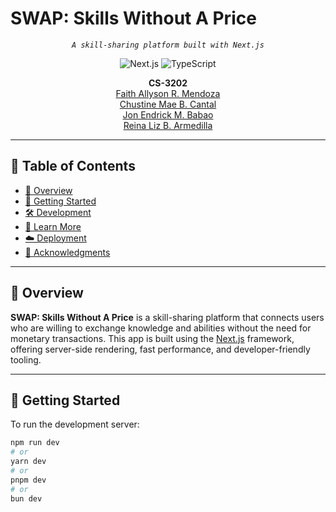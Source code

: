 <p align="center">
  <h1>SWAP: Skills Without A Price</h1>
</p>

<p align="center">
  <em><code>A skill-sharing platform built with Next.js</code></em>
</p>

<p align="center">
  <img src="https://img.shields.io/badge/Next.js-000000.svg?style=flat-square&logo=next.js&logoColor=white" alt="Next.js" />
  <img src="https://img.shields.io/badge/TypeScript-3178C6.svg?style=flat-square&logo=TypeScript&logoColor=white" alt="TypeScript" />
</p>

<p align="center">
  <b>CS-3202</b><br>
  <a href="https://github.com/FaithAllyson">Faith Allyson R. Mendoza</a><br>
  <a href="https://github.com/chustinecantal">Chustine Mae B. Cantal</a><br>
  <a href="https://github.com/JonBabao">Jon Endrick M. Babao</a><br>
  <a href="https://github.com/reinarmedilla">Reina Liz B. Armedilla</a><br>
</p>

<hr>

## 📖 Table of Contents
- [📍 Overview](#-overview)
- [🚀 Getting Started](#-getting-started)
- [🛠 Development](#-development)
- [📘 Learn More](#-learn-more)
- [☁️ Deployment](#️-deployment)
- [👏 Acknowledgments](#-acknowledgments)

---

## 📍 Overview

**SWAP: Skills Without A Price** is a skill-sharing platform that connects users who are willing to exchange knowledge and abilities without the need for monetary transactions. This app is built using the [Next.js](https://nextjs.org) framework, offering server-side rendering, fast performance, and developer-friendly tooling.

---

## 🚀 Getting Started

To run the development server:

```bash
npm run dev
# or
yarn dev
# or
pnpm dev
# or
bun dev
